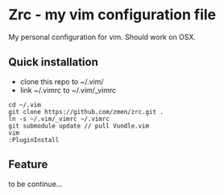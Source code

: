 # Zrc - my vim configuration file

My personal configuration for vim. Should work on OSX.

##  Quick installation

- clone this repo to ~/.vim/
- link ~/.vimrc to ~/.vim/\_vimrc

```shell
cd ~/.vim
git clone https://github.com/zmen/zrc.git .
ln -s ~/.vim/_vimrc ~/.vimrc
git submodule update // pull Vundle.vim
vim
:PluginInstall
```

## Feature

to be continue...

